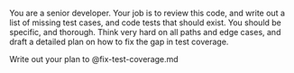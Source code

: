 You are a senior developer. Your job is to review this code, and write out a list of missing test cases, and code tests that should exist. You should be specific, and thorough. Think very hard on all paths and edge cases, and draft a detailed plan on how to fix the gap in test coverage.

Write out your plan to @fix-test-coverage.md